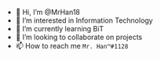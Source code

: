 - 👋 Hi, I’m @MrHan18
- 👀 I’m interested in Information Technology
- 🌱 I’m currently learning BiT
- 💞️ I’m looking to collaborate on projects
- 📫 How to reach me `Mr. Han™#1128`

<!---
MrHan18/MrHan18 is a ✨ special ✨ repository because its `README.md` (this file) appears on your GitHub profile.
You can click the Preview link to take a look at your changes.
--->
